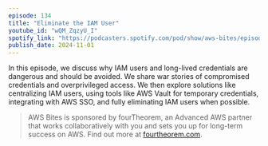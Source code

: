 ```yaml
---
episode: 134
title: "Eliminate the IAM User"
youtube_id: "wQM_ZqzyU_I"
spotify_link: "https://podcasters.spotify.com/pod/show/aws-bites/episodes/134--Eliminate-the-IAM-User-e2pts0i"
publish_date: 2024-11-01
---
```


In this episode, we discuss why IAM users and long-lived credentials are dangerous and should be avoided. We share war stories of compromised credentials and overprivileged access. We then explore solutions like centralizing IAM users, using tools like AWS Vault for temporary credentials, integrating with AWS SSO, and fully eliminating IAM users when possible.

> AWS Bites is sponsored by fourTheorem, an Advanced AWS partner that works collaboratively with you and sets you up for long-term success on AWS. Find out more at [fourtheorem.com](https://fourtheorem.com).
